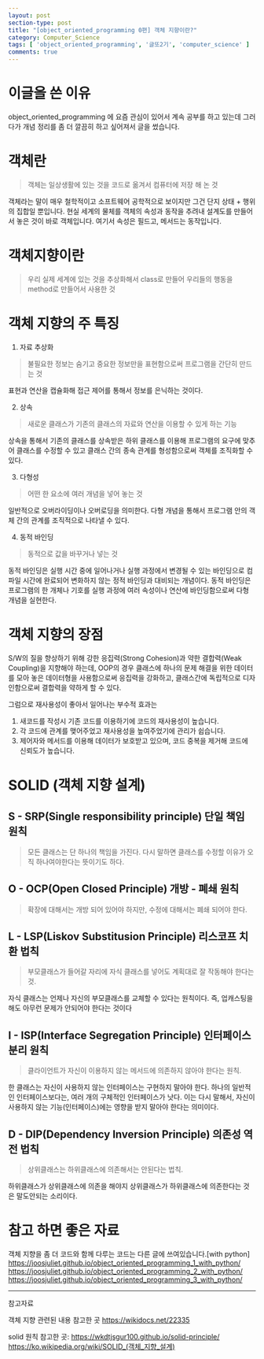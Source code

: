 ```yaml
---
layout: post
section-type: post
title: "[object_oriented_programming 0편] 객체 지향이란?"
category: Computer_Science
tags: [ 'object_oriented_programming', '글또2기', 'computer_science' ]
comments: true
---
```


# 이글을 쓴 이유
object_oriented_programming 에 요즘 관심이 있어서 계속 공부를 하고 있는데 그러다가 개념 정리를 좀 더 깔끔히 하고 싶어져서 글을 썼습니다.


# 객체란

> 객체는 일상생활에 있는 것을 코드로 옮겨서 컴퓨터에 저장 해 논 것

객체라는 말이 매우 철학적이고 소프트웨어 공학적으로 보이지만 그건 단지 상태 + 행위의 집합일 뿐입니다.
현실 세계의 물체를 객체의 속성과 동작을 추려내 설계도를 만들어서 놓은 것이 바로 객체입니다.
여기서 속성은 필드고, 메서드는 동작입니다.

# 객체지향이란

> 우리 실제 세계에 있는 것을 추상화해서 class로 만들어 우리들의 행동을 method로 만들어서 사용한 것

# 객체 지향의 주 특징

1. 자료 추상화
>불필요한 정보는 숨기고 중요한 정보만을 표현함으로써 프로그램을 간단히 만드는 것

표현과 연산을 캡슐화해 접근 제어를 통해서 정보를 은닉하는 것이다.

2. 상속
> 새로운 클래스가 기존의 클래스의 자료와 연산을 이용할 수 있게 하는 기능

상속을 통해서 기존의 클래스를 상속받은 하위 클래스를 이용해 프로그램의 요구에 맞추어 클래스를 수정할 수 있고 클래스 간의 종속 관계를 형성함으로써 객체를 조직화할 수 있다.

3. 다형성
> 어떤 한 요소에 여러 개념을 넣어 놓는 것

일반적으로 오버라이딩이나 오버로딩을 의미한다. 다형 개념을 통해서 프로그램 안의 객체 간의 관계를 조직적으로 나타낼 수 있다.

4. 동적 바인딩
> 동적으로 값을 바꾸거나 넣는 것

동적 바인딩은 실행 시간 중에 일어나거나 실행 과정에서 변경될 수 있는 바인딩으로 컴파일 시간에 완료되어 변화하지 않는 정적 바인딩과 대비되는 개념이다. 동적 바인딩은 프로그램의 한 개체나 기호를 실행 과정에 여러 속성이나 연산에 바인딩함으로써 다형 개념을 실현한다.


# 객체 지향의 장점

S/W의 질을 향상하기 위해 강한 응집력(Strong Cohesion)과 약한 결합력(Weak Coupling)을 지향해야 하는데, OOP의 경우 클래스에 하나의 문제 해결을 위한 데이터를 모아 놓은 데이터형을 사용함으로써 응집력을 강화하고, 클래스간에 독립적으로 디자인함으로써 결합력을 약하게 할 수 있다.

그럼으로 재사용성이 좋아서 일어나는 부수적 효과는

1. 새코드를 작성시 기존 코드를 이용하기에 코드의 재사용성이 높습니다.
2. 각 코드에 관계를 맺어주었고 재사용성을 높여주었기에 관리가 쉽습니다.
3. 제어자와 메서드를 이용해 데이터가 보호받고 있으며, 코드 중복을 제거해 코드에 신뢰도가 높습니다.

# SOLID (객체 지향 설계)

## S - SRP(Single responsibility principle) 단일 책임 원칙

> 모든 클래스는 단 하나의 책임을 가진다. 다시 말하면 클래스를 수정할 이유가 오직 하나여야한다는 뜻이기도 하다.

## O - OCP(Open Closed Principle) 개방 - 폐쇄 원칙
> 확장에 대해서는 개방 되어 있어야 하지만, 수정에 대해서는 폐쇄 되어야 한다.

## L - LSP(Liskov Substitusion Principle) 리스코프 치환 법칙
> 부모클래스가 들어갈 자리에 자식 클래스를 넣어도 계획대로 잘 작동해야 한다는것.

자식 클래스는 언제나 자신의 부모클래스를 교체할 수 있다는 원칙이다.
즉, 업캐스팅을 해도 아무런 문제가 안되어야 한다는 것이다

## I - ISP(Interface Segregation Principle) 인터페이스 분리 원칙
> 클라이언트가 자신이 이용하지 않는 메서드에 의존하지 않아야 한다는 원칙.

한 클래스는 자신이 사용하지 않는 인터페이스는 구현하지 말아야 한다. 하나의 일반적인 인터페이스보다는, 여러 개의 구체적인 인터페이스가 낫다.
이는 다시 말해서, 자신이 사용하지 않는 기능(인터페이스)에는 영향을 받지 말아야 한다는 의미이다.

## D - DIP(Dependency Inversion Principle) 의존성 역전 법칙
> 상위클래스는 하위클래스에 의존해서는 안된다는 법칙.

하위클래스가 상위클래스에 의존을 해야지 상위클래스가 하위클래스에 의존한다는 것은 말도안되는 소리이다.

# 참고 하면 좋은 자료

객체 지향을 좀 더 코드와 함께 다루는 코드는 다른 글에 쓰여있습니다.[with python]
https://joosjuliet.github.io/object_oriented_programming_1_with_python/
https://joosjuliet.github.io/object_oriented_programming_2_with_python/
https://joosjuliet.github.io/object_oriented_programming_3_with_python/


---

참고자료

객체 지향 관련된 내용 참고한 곳
https://wikidocs.net/22335

solid 원칙 참고한 곳:
https://wkdtjsgur100.github.io/solid-principle/
https://ko.wikipedia.org/wiki/SOLID_(객체_지향_설계)

